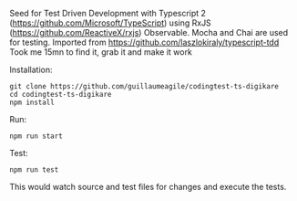 Seed for Test Driven Development with Typescript 2 (https://github.com/Microsoft/TypeScript) using RxJS (https://github.com/ReactiveX/rxjs) Observable.
Mocha and Chai are used for testing.
Imported from https://github.com/laszlokiraly/typescript-tdd
Took me 15mn to find it, grab it and make it work

Installation:
```
git clone https://github.com/guillaumeagile/codingtest-ts-digikare
cd codingtest-ts-digikare
npm install
```

Run:
```
npm run start
```

Test:
```
npm run test
```

This would watch source and test files for changes and execute the tests.
